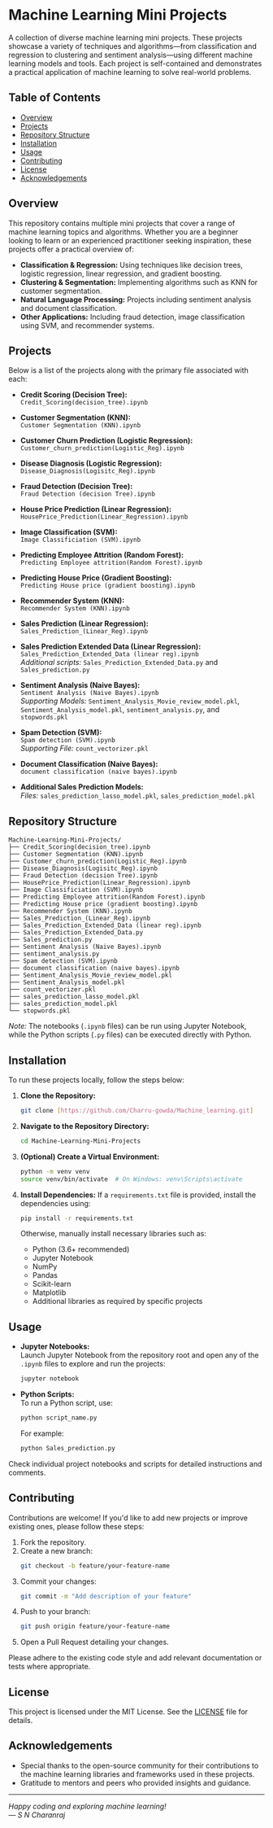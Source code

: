 # Machine Learning Mini Projects

A collection of diverse machine learning mini projects. These projects showcase a variety of techniques and algorithms—from classification and regression to clustering and sentiment analysis—using different machine learning models and tools. Each project is self-contained and demonstrates a practical application of machine learning to solve real-world problems.

## Table of Contents

- [Overview](#overview)
- [Projects](#projects)
- [Repository Structure](#repository-structure)
- [Installation](#installation)
- [Usage](#usage)
- [Contributing](#contributing)
- [License](#license)
- [Acknowledgements](#acknowledgements)

## Overview

This repository contains multiple mini projects that cover a range of machine learning topics and algorithms. Whether you are a beginner looking to learn or an experienced practitioner seeking inspiration, these projects offer a practical overview of:

- **Classification & Regression:** Using techniques like decision trees, logistic regression, linear regression, and gradient boosting.
- **Clustering & Segmentation:** Implementing algorithms such as KNN for customer segmentation.
- **Natural Language Processing:** Projects including sentiment analysis and document classification.
- **Other Applications:** Including fraud detection, image classification using SVM, and recommender systems.

## Projects

Below is a list of the projects along with the primary file associated with each:

- **Credit Scoring (Decision Tree):**  
  `Credit_Scoring(decision_tree).ipynb`

- **Customer Segmentation (KNN):**  
  `Customer Segmentation (KNN).ipynb`

- **Customer Churn Prediction (Logistic Regression):**  
  `Customer_churn_prediction(Logistic_Reg).ipynb`

- **Disease Diagnosis (Logistic Regression):**  
  `Disease_Diagnosis(Logisitc_Reg).ipynb`

- **Fraud Detection (Decision Tree):**  
  `Fraud Detection (decision Tree).ipynb`

- **House Price Prediction (Linear Regression):**  
  `HousePrice_Prediction(Linear_Regression).ipynb`

- **Image Classification (SVM):**  
  `Image Classificiation (SVM).ipynb`

- **Predicting Employee Attrition (Random Forest):**  
  `Predicting Employee attrition(Random Forest).ipynb`

- **Predicting House Price (Gradient Boosting):**  
  `Predicting House price (gradient boosting).ipynb`

- **Recommender System (KNN):**  
  `Recommender System (KNN).ipynb`

- **Sales Prediction (Linear Regression):**  
  `Sales_Prediction_(Linear_Reg).ipynb`

- **Sales Prediction Extended Data (Linear Regression):**  
  `Sales_Prediction_Extended_Data (linear reg).ipynb`  
  *Additional scripts:* `Sales_Prediction_Extended_Data.py` and `Sales_prediction.py`

- **Sentiment Analysis (Naive Bayes):**  
  `Sentiment Analysis (Naive Bayes).ipynb`  
  *Supporting Models:* `Sentiment_Analysis_Movie_review_model.pkl`, `Sentiment_Analysis_model.pkl`, `sentiment_analysis.py`, and `stopwords.pkl`

- **Spam Detection (SVM):**  
  `Spam detection (SVM).ipynb`  
  *Supporting File:* `count_vectorizer.pkl`

- **Document Classification (Naive Bayes):**  
  `document classification (naive bayes).ipynb`

- **Additional Sales Prediction Models:**  
  *Files:* `sales_prediction_lasso_model.pkl`, `sales_prediction_model.pkl`

## Repository Structure

```plaintext
Machine-Learning-Mini-Projects/
├── Credit_Scoring(decision_tree).ipynb
├── Customer Segmentation (KNN).ipynb
├── Customer_churn_prediction(Logistic_Reg).ipynb
├── Disease_Diagnosis(Logisitc_Reg).ipynb
├── Fraud Detection (decision Tree).ipynb
├── HousePrice_Prediction(Linear_Regression).ipynb
├── Image Classificiation (SVM).ipynb
├── Predicting Employee attrition(Random Forest).ipynb
├── Predicting House price (gradient boosting).ipynb
├── Recommender System (KNN).ipynb
├── Sales_Prediction_(Linear_Reg).ipynb
├── Sales_Prediction_Extended_Data (linear reg).ipynb
├── Sales_Prediction_Extended_Data.py
├── Sales_prediction.py
├── Sentiment Analysis (Naive Bayes).ipynb
├── sentiment_analysis.py
├── Spam detection (SVM).ipynb
├── document classification (naive bayes).ipynb
├── Sentiment_Analysis_Movie_review_model.pkl
├── Sentiment_Analysis_model.pkl
├── count_vectorizer.pkl
├── sales_prediction_lasso_model.pkl
├── sales_prediction_model.pkl
└── stopwords.pkl
```

*Note:* The notebooks (`.ipynb` files) can be run using Jupyter Notebook, while the Python scripts (`.py` files) can be executed directly with Python.

## Installation

To run these projects locally, follow the steps below:

1. **Clone the Repository:**
   ```bash
   git clone [https://github.com/Charru-gowda/Machine_learning.git]
   ```

2. **Navigate to the Repository Directory:**
   ```bash
   cd Machine-Learning-Mini-Projects
   ```

3. **(Optional) Create a Virtual Environment:**
   ```bash
   python -m venv venv
   source venv/bin/activate  # On Windows: venv\Scripts\activate
   ```

4. **Install Dependencies:**
   If a `requirements.txt` file is provided, install the dependencies using:
   ```bash
   pip install -r requirements.txt
   ```
   Otherwise, manually install necessary libraries such as:
   - Python (3.6+ recommended)
   - Jupyter Notebook
   - NumPy
   - Pandas
   - Scikit-learn
   - Matplotlib
   - Additional libraries as required by specific projects

## Usage

- **Jupyter Notebooks:**  
  Launch Jupyter Notebook from the repository root and open any of the `.ipynb` files to explore and run the projects:
  ```bash
  jupyter notebook
  ```

- **Python Scripts:**  
  To run a Python script, use:
  ```bash
  python script_name.py
  ```
  For example:
  ```bash
  python Sales_prediction.py
  ```

Check individual project notebooks and scripts for detailed instructions and comments.

## Contributing

Contributions are welcome! If you'd like to add new projects or improve existing ones, please follow these steps:

1. Fork the repository.
2. Create a new branch:
   ```bash
   git checkout -b feature/your-feature-name
   ```
3. Commit your changes:
   ```bash
   git commit -m "Add description of your feature"
   ```
4. Push to your branch:
   ```bash
   git push origin feature/your-feature-name
   ```
5. Open a Pull Request detailing your changes.

Please adhere to the existing code style and add relevant documentation or tests where appropriate.

## License

This project is licensed under the MIT License. See the [LICENSE](LICENSE) file for details.

## Acknowledgements

- Special thanks to the open-source community for their contributions to the machine learning libraries and frameworks used in these projects.
- Gratitude to mentors and peers who provided insights and guidance.

---

*Happy coding and exploring machine learning!*  
*— S N Charanraj*
```

